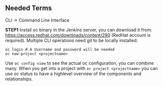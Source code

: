 ## Needed Terms
CLI -> Command Line Interface

**STEP1**
Install oc binary in the Jenkins server, you can download it from: https://access.redhat.com/downloads/content/290 (RedHat account is required). Multiple CLI operations need git to be locally installed. 
```{bash, 1steps}
oc login # A Username and password will be needed
oc new-project <projectname>
```

Use `oc config view` to see the actual oc configuration, you can combine many. When you get into a project with `oc project <projectname>` you can use oc status to have a highlevel overview of the components and relationships. 

